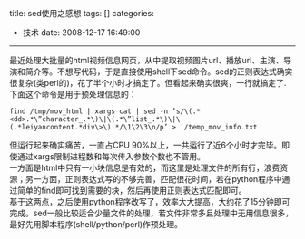 title: sed使用之感想
tags: []
categories:
  - 技术
date: 2008-12-17 16:49:00
---
最近处理大批量的html视频信息网页，从中提取视频图片url、播放url、主演、导演和简介等。不想写代码，于是直接使用shell下sed命令。sed的正则表达式确实很复杂(类perl的)，花了半个小时才搞定了。但看起来确实很爽，一行就搞定了.  
下面这个命令是用于预处理信息的：  
```
find /tmp/mov_html | xargs cat | sed -n ’s/\(.*<dd>.*\”character_.*\)\|\(.*\”list_.*\)\|\(.*leiyancontent.*div\>\).*/\1\2\3\n/p’ > ./temp_mov_info.txt
```
但运行起来确实痛苦，一直占CPU 90%以上，一共运行了近6个小时才完毕。即使通过xargs限制进程数和每次传入参数个数也不管用。  
一方面是html中只有一小块信息是有效的，而这里是处理文件的所有行，浪费资源；另一方面，正则表达式写的不够完善，匹配很花时间，若在python程序中通过简单的find即可找到需要的块，然后再使用正则表达式匹配即可。  
基于这两点，之后使用python程序改写了，效率大大提高，大约花了15分钟即可完成。sed一般比较适合少量文件的处理，若文件非常多且处理中无用信息很多，最好先用脚本程序(shell/python/perl)作预处理。